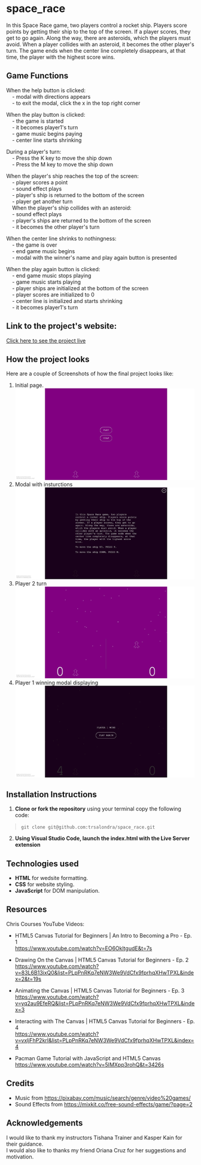 # space_race
In this Space Race game, two players control a rocket ship. Players score points by getting their ship to the top of the screen. If a player scores, they get to go again. Along the way, there are asteroids, which the players must avoid. When a player collides with an asteroid, it becomes the other player's turn. The game ends when the center line completely disappears, at that time, the player with the highest score wins.


## Game Functions
When the help button is clicked:  
    - modal with directions appears  
    - to exit the modal, click the x in the top right corner   

When the play button is clicked:  
    - the game is started  
    - it becomes player1's turn  
    - game music begins paying  
    - center line starts shrinking  

During a player's turn:  
    - Press the K key to move the ship down  
    - Press the M key to move the ship down  

When the player's ship reaches the top of the screen:  
    - player scores a point  
    - sound effect plays  
    - player's ship is returned to the bottom of the screen  
    - player get another turn  
    
When the player's ship collides with an asteroid:  
    - sound effect plays  
    - player's ships are returned to the bottom of the screen  
    - it becomes the other player's turn  

When the center line shrinks to nothingness:  
    - the game is over  
    - end game music begins  
    - modal with the winner's name and play again button is presented  

When the play again button is clicked:  
    - end game music stops playing  
    - game music starts playing  
    - player ships are initialized at the bottom of the screen  
    - player scores are initialized to 0  
    - center line is initialized and starts shrinking  
    - it becomes player1's turn  


## Link to the project's website:
[Click here to see the project live](https://trsalondra.github.io/space_race/)


## How the project looks
Here are a couple of Screenshots of how the final project looks like:
1. Initial page.
![readMePic](./images/readMe1.jpg)
2. Modal with insturctions
![readMePic](./images/readMe2.jpg)
3. Player 2 turn
![readMePic](/images/readMe3.jpg)
4. Player 1 winning modal displaying
![readMePic](/images/readMe4.jpg)


## Installation Instructions
1. **Clone or fork the repository**
using your terminal copy the following code:
> `git clone git@github.com:trsalondra/space_race.git`

2. **Using Visual Studio Code, launch the index.html with the Live Server extension**


## Technologies used
- **HTML** for wedsite formatting.
- **CSS** for website styling.
- **JavaScript** for DOM manipulation.


## Resources
Chris Courses YouTube Videos:
- HTML5 Canvas Tutorial for Beginners | An Intro to Becoming a Pro - Ep. 1  
    https://www.youtube.com/watch?v=EO6OkltgudE&t=7s

- Drawing On the Canvas | HTML5 Canvas Tutorial for Beginners - Ep. 2 
    https://www.youtube.com/watch?v=83L6B13ixQ0&list=PLpPnRKq7eNW3We9VdCfx9fprhqXHwTPXL&index=2&t=19s  

- Animating the Canvas | HTML5 Canvas Tutorial for Beginners - Ep. 3  
    https://www.youtube.com/watch?v=yq2au9EfeRQ&list=PLpPnRKq7eNW3We9VdCfx9fprhqXHwTPXL&index=3

- Interacting with The Canvas | HTML5 Canvas Tutorial for Beginners - Ep. 4  
    https://www.youtube.com/watch?v=vxljFhP2krI&list=PLpPnRKq7eNW3We9VdCfx9fprhqXHwTPXL&index=4

- Pacman Game Tutorial with JavaScript and HTML5 Canvas  
    https://www.youtube.com/watch?v=5IMXpp3rohQ&t=3426s


## Credits 
- Music from https://pixabay.com/music/search/genre/video%20games/
- Sound Effects from https://mixkit.co/free-sound-effects/game/?page=2


## Acknowledgements
I would like to thank my instructors Tishana Trainer and Kasper Kain for their guidance.  
I would also like to thanks my friend Oriana Cruz for her suggestions and motivation.
